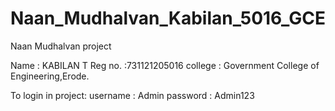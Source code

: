 # Naan_Mudhalvan_Kabilan_5016_GCE
Naan Mudhalvan project

Name : KABILAN T
Reg no. :731121205016
college : Government College of Engineering,Erode.

To login in project:
username : Admin
password : Admin123
